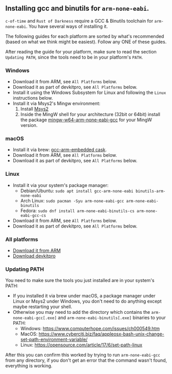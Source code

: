 ## Installing gcc and binutils for `arm-none-eabi`.

`c-of-time` and `Rust of Darkness` require a GCC & Binutils toolchain for `arm-none-eabi`.
You have several ways of installing it.

The following guides for each platform are sorted by what's recommended (based on what we think might be easiest). 
Follow any ONE of these guides.

After reading the guide for your platform, make sure to read the section `Updating PATH`,
since the tools need to be in your platform's `PATH`.

### Windows
- Download it from ARM, see `All Platforms` below.
- Download it as part of devkitpro, see `All Platforms` below.
- Install it using the Windows Subsystem for Linux and following the `Linux` instructions below.
- Install it via Msys2's Mingw environment:
   1. Install [Msys2](https://www.msys2.org/wiki/MSYS2-installation/)
   2. Inside the MingW shell for your architecture (32bit or 64bit) install the package 
      [mingw-w64-arm-none-eabi-gcc](https://packages.msys2.org/base/mingw-w64-arm-none-eabi-gcc) for your MingW version.

### macOS
- Install it via brew: [gcc-arm-embedded cask](https://formulae.brew.sh/cask/gcc-arm-embedded).
- Download it from ARM, see `All Platforms` below.
- Download it as part of devkitpro, see `All Platforms` below.

### Linux
- Install it via your system's package manager:
  - Debian/Ubuntu: `sudo apt install gcc-arm-none-eabi binutils-arm-none-eabi`
  - Arch Linux: `sudo pacman -Syu arm-none-eabi-gcc arm-none-eabi-binutils`
  - Fedora: `sudo dnf install arm-none-eabi-binutils-cs arm-none-eabi-gcc-cs`
- Download it from ARM, see `All Platforms` below.
- Download it as part of devkitpro, see `All Platforms` below.

### All platforms
- [Download it from ARM](https://developer.arm.com/downloads/-/gnu-rm)
- [Download devkitpro](https://devkitpro.org/wiki/Getting_Started)

### Updating PATH
You need to make sure the tools you just installed are in your system's PATH:

- If you installed it via brew under macOS, a package manager under Linux or Msys2 under Windows,
  you don't need to do anything except maybe restarting your shell.
- Otherwise you may need to add the directory which contains the
 `arm-none-eabi-gcc[.exe]` and `arm-none-eabi-binutils[.exe]` binaries to your PATH:
  - Windows: https://www.computerhope.com/issues/ch000549.htm
  - MacOS: https://www.cyberciti.biz/faq/appleosx-bash-unix-change-set-path-environment-variable/
  - Linux: https://opensource.com/article/17/6/set-path-linux

After this you can confirm this worked by trying to run `arm-none-eabi-gcc` from any directory,
if you don't get an error that the command wasn't found, everything is working.
